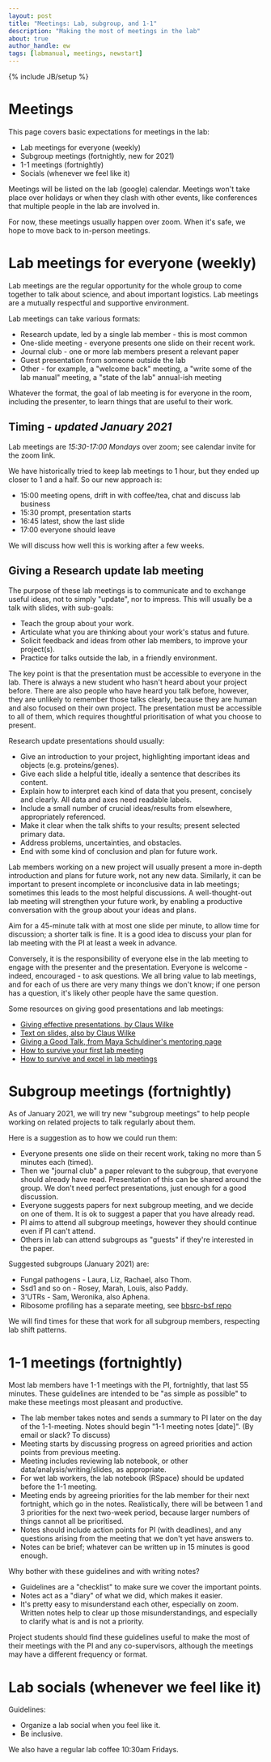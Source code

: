 ```yaml
---
layout: post
title: "Meetings: Lab, subgroup, and 1-1"
description: "Making the most of meetings in the lab"
about: true
author_handle: ew
tags: [labmanual, meetings, newstart]
---
```

{% include JB/setup %}

# Meetings

This page covers basic expectations for meetings in the lab:

* Lab meetings for everyone (weekly)
* Subgroup meetings (fortnightly, new for 2021)
* 1-1 meetings (fortnightly)
* Socials (whenever we feel like it)

Meetings will be listed on the lab (google) calendar. Meetings won't take place over holidays or when they clash with other events, like conferences that multiple people in the lab are involved in.

For now, these meetings usually happen over zoom. 
When it's safe, we hope to move back to in-person meetings.


# Lab meetings for everyone (weekly)

Lab meetings are the regular opportunity for the whole group to come together to talk about science, and about important logistics.
Lab meetings are a mutually respectful and supportive environment.

Lab meetings can take various formats:

* Research update, led by a single lab member - this is most common
* One-slide meeting -  everyone presents one slide on their recent work.
* Journal club - one or more lab members present a relevant paper
* Guest presentation from someone outside the lab
* Other - for example, a "welcome back" meeting, a "write some of the lab manual" meeting, a "state of the lab" annual-ish meeting

Whatever the format, the goal of lab meeting is for everyone in the room, including the presenter, to learn things that are useful to their work.


## Timing - *updated January 2021*

Lab meetings are *15:30-17:00 Mondays* over zoom; see calendar invite for the zoom link.

We have historically tried to keep lab meetings to 1 hour, but they ended up closer to 1 and a half.
So our new approach is:

* 15:00 meeting opens, drift in with coffee/tea, chat and discuss lab business
* 15:30 prompt, presentation starts
* 16:45 latest, show the last slide
* 17:00 everyone should leave

We will discuss how well this is working after a few weeks.


## Giving a Research update lab meeting

The purpose of these lab meetings is to communicate and to exchange useful ideas, not to simply "update", nor to impress.
This will usually be a talk with slides, with sub-goals:

* Teach the group about your work.
* Articulate what you are thinking about your work's status and future.
* Solicit feedback and ideas from other lab members, to improve your project(s).
* Practice for talks outside the lab, in a friendly environment.

The key point is that the presentation must be accessible to everyone in the lab.
There is always a new student who hasn't heard about your project before.
There are also people who have heard you talk before, however, they are unlikely to remember those talks clearly, because they are human and also focused on their own project.
The presentation must be accessible to all of them, which requires thoughtful prioritisation of what you choose to present.

Research update presentations should usually:

* Give an introduction to your project, highlighting important ideas and objects (e.g. proteins/genes).
* Give each slide a helpful title, ideally a sentence that describes its content.
* Explain how to interpret each kind of data that you present, concisely and clearly. All data and axes need readable labels.
* Include a small number of crucial ideas/results from elsewhere, appropriately referenced.
* Make it clear when the talk shifts to your results; present selected primary data.
* Address problems, uncertainties, and obstacles.
* End with some kind of conclusion and plan for future work.

Lab members working on a new project will usually present a more in-depth introduction and  plans for future work, not any new data. 
Similarly, it can be important to present incomplete or inconclusive data in lab meetings; sometimes this leads to the most helpful discussions.
A well-thought-out lab meeting will strengthen your future work, by enabling a productive conversation with the group about your ideas and plans.

Aim for a 45-minute talk with at most one slide per minute, to allow time for discussion; a shorter talk is fine. It is a good idea to discuss your plan for lab meeting with the PI at least a week in advance.

Conversely, it is the responsibility of everyone else in the lab meeting to engage with the presenter and the presentation.
Everyone is welcome - indeed, encouraged - to ask questions.
We all bring value to lab meetings, and for each of us there are very many things we don't know; if one person has a question, it's likely other people have the same question.

Some resources on giving good presentations and lab meetings:

* [Giving effective presentations, by Claus Wilke](https://clauswilke.com/blog/2013/10/20/giving-effective-presentations/)
* [Text on slides, also by Claus Wilke](https://clauswilke.com/blog/2013/08/18/engaging-presentations-and-text-heavy-slides/)
* [Giving a Good Talk, from Maya Schuldiner's mentoring page](https://mayaschuldiner.wixsite.com/schuldinerlab/mentoring)
* [How to survive your first lab meeting](https://www.abcam.com/content/how-to-survive-your-first-lab-meeting)
* [How to survive and excel in lab meetings](https://sophtalksscience.com/2017/10/30/how-to-survive-your-first-lab-meeting/)


# Subgroup meetings (fortnightly)

As of January 2021, we will try new "subgroup meetings" to help people working on related projects to talk regularly about them.

Here is a suggestion as to how we could run them:

* Everyone presents one slide on their recent work, taking no more than 5 minutes each (timed).
* Then we "journal club" a paper relevant to the subgroup, that everyone should already have read. Presentation of this can be shared around the group. We don't need perfect presentations, just enough for a good discussion.
* Everyone suggests papers for next subgroup meeting, and we decide on one of them. It is ok to suggest a paper that you have already read.
* PI aims to attend all subgroup meetings, however they should continue even if PI can't attend.
* Others in lab can attend subgroups as "guests" if they're interested in the paper.

Suggested subgroups (January 2021) are:

* Fungal pathogens - Laura, Liz, Rachael, also Thom.
* Ssd1 and so on - Rosey, Marah, Louis, also Paddy.
* 3'UTRs - Sam, Weronika, also Aphena.
* Ribosome profiling has a separate meeting, see [bbsrc-bsf repo](https://github.com/riboviz/bbsrc-nsf)

We will find times for these that work for all subgroup members, respecting lab shift patterns.


# 1-1 meetings (fortnightly)

Most lab members have 1-1 meetings with the PI, fortnightly, that last 55 minutes.
These guidelines are intended to be "as simple as possible" to make these meetings most pleasant and productive.

* The lab member takes notes and sends a summary to PI later on the day of the 1-1-meeting. Notes should begin "1-1 meeting notes [date]". (By email or slack? To discuss)
* Meeting starts by discussing progress on agreed priorities and action points from previous meeting.
* Meeting includes reviewing lab notebook, or other data/analysis/writing/slides, as appropriate.
* For wet lab workers, the lab notebook (RSpace) should be updated before the 1-1 meeting.
* Meeting ends by agreeing priorities for the lab member for their next fortnight, which go in the notes. Realistically, there will be between 1 and 3 priorities for the next two-week period, because larger numbers of things cannot all be prioritised.
* Notes should include action points for PI (with deadlines), and any questions arising from the meeting that we don't yet have answers to.
* Notes can be brief; whatever can be written up in 15 minutes is good enough.

Why bother with these guidelines and with writing notes?

* Guidelines are a "checklist" to make sure we cover the important points.
* Notes act as a "diary" of what we did, which makes it easier.
* It's pretty easy to misunderstand each other, especially on zoom. Written notes help to clear up those misunderstandings, and especially to clarify what is and is not a priority.

Project students should find these guidelines useful to make the most of their meetings with the PI and any co-supervisors, although the meetings may have a different frequency or format.


# Lab socials (whenever we feel like it)

Guidelines:

* Organize a lab social when you feel like it. 
* Be inclusive. 

We also have a regular lab coffee 10:30am Fridays.
